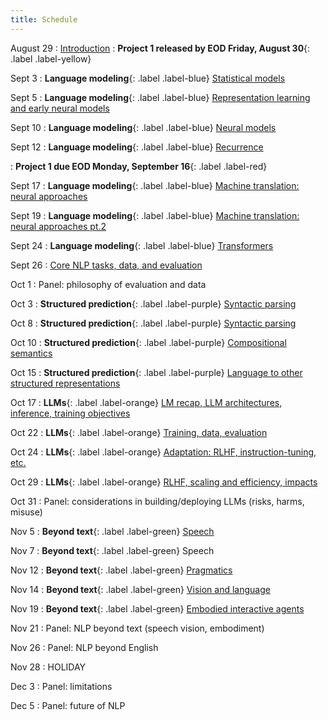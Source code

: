 ```yaml
---
title: Schedule
---
```


August 29
: [Introduction]()
: **Project 1 released by EOD Friday, August 30**{: .label .label-yellow}

Sept 3
: **Language modeling**{: .label .label-blue}
[Statistical models]()

Sept 5
: **Language modeling**{: .label .label-blue}
[Representation learning and early neural models]()

Sept 10
: **Language modeling**{: .label .label-blue}
[Neural models]()

Sept 12
: **Language modeling**{: .label .label-blue}
[Recurrence]()
<!-- : **Project 2 released**{: .label .label-yellow} -->
: **Project 1 due EOD Monday, September 16**{: .label .label-red}

Sept 17
: **Language modeling**{: .label .label-blue} 
[Machine translation: neural approaches]()
<!-- : **New enrollments are processed**{: .label .label-yellow} -->

Sept 19
: **Language modeling**{: .label .label-blue} 
[Machine translation: neural approaches pt.2]()

Sept 24
: **Language modeling**{: .label .label-blue} 
[Transformers]()

Sept 26
: [Core NLP tasks, data, and evaluation]()

Oct 1
: Panel: philosophy of evaluation and data

Oct 3
: **Structured prediction**{: .label .label-purple} [Syntactic parsing]()
<!-- : **Project 2 due EOD**{: .label .label-red} -->
<!-- : **Project 3 released**{: .label .label-yellow} -->

Oct 8
: **Structured prediction**{: .label .label-purple} [Syntactic parsing]()

Oct 10
: **Structured prediction**{: .label .label-purple} [Compositional semantics]()

Oct 15
: **Structured prediction**{: .label .label-purple} [Language to other structured representations]()

Oct 17
: **LLMs**{: .label .label-orange} [LM recap, LLM architectures, inference, training objectives]()

Oct 22
: **LLMs**{: .label .label-orange} [Training, data, evaluation]()

Oct 24
: **LLMs**{: .label .label-orange} [Adaptation: RLHF, instruction-tuning, etc.]()
<!-- : **Project 3 due EOD**{: .label .label-red} -->
<!-- : **Project 4 released**{: .label .label-yellow} -->

Oct 29
: **LLMs**{: .label .label-orange} [RLHF, scaling and efficiency, impacts]()

Oct 31
: Panel: considerations in building/deploying LLMs (risks, harms, misuse)

Nov 5
: **Beyond text**{: .label .label-green} [Speech]()

Nov 7
: **Beyond text**{: .label .label-green} Speech

Nov 12
: **Beyond text**{: .label .label-green} [Pragmatics]()

Nov 14
: **Beyond text**{: .label .label-green} [Vision and language]()
<!-- : **Project 4 due EOD**{: .label .label-red} -->
<!-- : **Project 5 released**{: .label .label-yellow} -->

Nov 19
: **Beyond text**{: .label .label-green} [Embodied interactive agents]()

Nov 21
: Panel: NLP beyond text (speech vision, embodiment)

Nov 26
: Panel: NLP beyond English

Nov 28
: HOLIDAY

Dec 3
: Panel: limitations

Dec 5
: Panel: future of NLP
<!-- : **Project 5 due EOD**{: .label .label-red} -->
